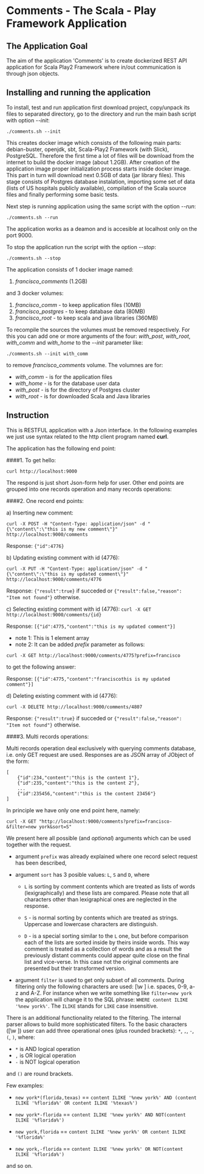 # Comments - The Scala - Play Framework Application

## The Application Goal 

The aim of the application 'Comments' is to create dockerized REST API application
for Scala Play2 Framework where in/out communication is through json objects. 

## Installing and running the application

To install, test and run application first download project, copy/unpack its files
to separated directory, go to the directory and run the main bash script with option *--init*:

`./comments.sh --init`

This creates docker image which consists of the following main parts: debian-buster,
openjdk, sbt, Scala-Play2 Framework (with Slick), PostgreSQL. Therefore the first 
time a lot of files will be download from the internet to build the docker image 
(about 1.2GB). After creation of the application image proper initialization 
process starts inside docker image. This part in turn will download next 0.5GB of data 
(jar library files). This stage consists of Postgres database instalation,
importing some set of data (lists of US hospitals publicly available), compilation of
the Scala source files and finally performing some basic tests.

Next step is running application using the same script with the option *--run*:

`./comments.sh --run`

The application works as a deamon and is accesible at localhost only on the port 9000.

To stop the application run the script with the option *--stop*:

`./comments.sh --stop`

The application consists of 1 docker image named:

1. *francisco_comments* (1.2GB)

and 3 docker volumes:

1. *francisco_comm* - to keep application files (10MB)
2. *francisco_postgres* - to keep database data (80MB)
3. *francisco_root* - to keep scala and java libraries (360MB)

To recompile the sources the volumes must be removed respectively. For this you can add 
one or more arguments of the four: *with_post*, *with_root*, *with_comm* and *with_home* 
to the *--init* parameter like:

`./comments.sh --init with_comm`

to remove *francisco_comments* volume. The volumnes are for:

- *with_comm* - is for the application files
- *with_home* - is for the database user data
- *with_post* - is for the directory of Postgres cluster
- *with_root* - is for downloaded Scala and Java libraries


## Instruction 

This is RESTFUL application with a Json interface. In the following examples
we just use syntax related to the http client program named **curl**.

The application has the following end point:

####1. To get hello:

`curl http://localhost:9000`

The respond is just short Json-form help for user. Other end points are grouped into
one records operation and many records operations: 

####2. One record end points:

a) Inserting new comment:

`curl -X POST -H "Content-Type: application/json" -d "{\"content\":\"this is my new comment\"}" http://localhost:9000/comments`

Response: `{"id":4776}`

b) Updating existing comment with id (4776):

`curl -X PUT -H "Content-Type: application/json" -d "{\"content\":\"this is my updated comment\"}" http://localhost:9000/comments/4776`

Response: `{"result":true}` if succeded or `{"result":false,"reason": "Item not found"}` otherwise.

c) Selecting existing comment with id (4776):
`curl -X GET http://localhost:9000/comments/{id}`

Response: `[{"id":4775,"content":"this is my updated comment"}]`

- note 1: This is 1 element array
- note 2: It can be added *prefix* parameter as follows:

`curl -X GET http://localhost:9000/comments/4775?prefix=francisco`

to get the following answer:

Response: `[{"id":4775,"content":"franciscothis is my updated comment"}]`

d) Deleting existing comment with id (4776):

`curl -X DELETE http://localhost:9000/comments/4807`

Response: `{"result":true}` if succeded or `{"result":false,"reason": "Item not found"}` otherwise.


####3. Multi records operations:

Multi records operation deal exclusively with querying comments database, i.e.
only GET request are used. Responses are as JSON array of JObject of the form:

```
[
    {"id":234,"content":"this is the content 1"},
    {"id":235,"content":"this is the content 2"},
    ...
    {"id":235456,"content":"this is the content 23456"}
]
```

In principle we have only one end point here, namely:

`curl -X GET "http://localhost:9000/comments?prefix=francisco-&filter=new york&sort=S"`

We present here all possible (and *optional*) arguments which can be used together with the 
request.

- argument `prefix` was already explained where one record select request has been described,

- argument `sort` has 3 posible values: `L`, `S` and `D`, where

    - `L` is sorting by comment contents which are treated as lists of words
     (lexigraphically) and these lists are compared. Please note that
     all characters other than lexigraphical ones are neglected in the response.
     
    - `S` - is normal sorting by contents which are treated as strings. Uppercase and 
    lowercase characters are distinguish.
    
    - `D` - is a special sorting similar to the `L` one, but before comparison
    each of the lists are sorted inside by theirs inside words. This way 
    comment is treated as a collection of words and as a result the previously
    distant comments could appear quite close on the final list and vice-verse.
    In this case not the original comments are presented but their transformed version.
    
- argument `filter` is used to get only subset of all comments. During filtering
only the following characters are used: [\w ] i.e. spaces, 0-9, a-z and  A-Z. 
For instance when we write something like `filter=new york` the application will 
change it to the SQL phrase: `WHERE content ILIKE '%new york%'`. 
The `ILIKE` stands for `LIKE` case insensitive. 

There is an additional functionality related to the filtering. The internal 
parser allows to build more sophisticated filters. To the basic characters ([\w ])
user can add three operational ones (plus rounded brackets): `*`, `,`, `-`, `(`, `)`,
where:

- `*` is AND logical operation
- `,` is OR  logical operation
- `-` is NOT logical operation

and `()` are round brackets.

Few examples:

- `new york*(florida,texas)` == `content ILIKE '%new york%' AND (content ILIKE '%florida%' OR content ILIKE '%texas%')`

- `new york*-florida` == `content ILIKE '%new york%' AND NOT(content ILIKE '%florida%')`

- `new york,florida` == `content ILIKE '%new york%' OR content ILIKE '%florida%'`

- `new york,-florida` == `content ILIKE '%new york%' OR NOT(content ILIKE '%florida%')`

and so on.

